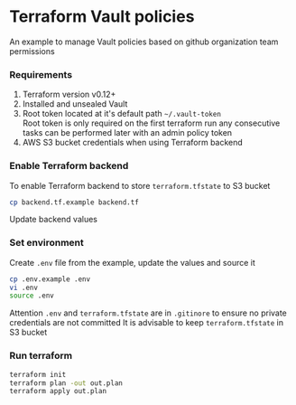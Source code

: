 # Terraform Vault policies 

An example to manage Vault policies based on github organization team permissions

### Requirements
1. Terraform version v0.12+
1. Installed and unsealed Vault
1. Root token located at it's default path `~/.vault-token`  
    Root token is only required on the first terraform run
    any consecutive tasks can be performed later with an admin policy token
1. AWS S3 bucket credentials when using Terraform backend

### Enable Terraform backend
To enable Terraform backend to store `terraform.tfstate` to S3 bucket
```bash
cp backend.tf.example backend.tf
```
Update backend values

### Set environment
Create `.env` file from the example, update the values and source it
```bash
cp .env.example .env
vi .env
source .env 
``` 

Attention `.env` and `terraform.tfstate` are in `.gitinore` to ensure no private credentials are not committed
It is advisable to keep `terraform.tfstate` in S3 bucket

### Run terraform
```bash
terraform init
terraform plan -out out.plan
terraform apply out.plan
```



  
